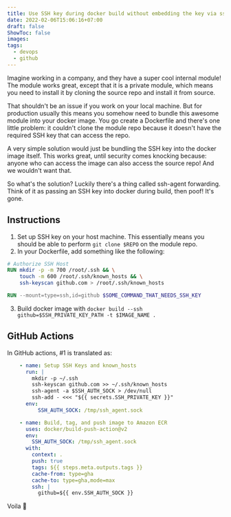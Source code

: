 ```yaml
---
title: Use SSH key during docker build without embedding the key via ssh-agent
date: 2022-02-06T15:06:16+07:00
draft: false
ShowToc: false
images:
tags:
  - devops
  - github
---
```


Imagine working in a company, and they have a super cool internal module! The module works great, except that it is a private module, which means you need to install it by cloning the source repo and install it from source.

That shouldn't be an issue if you work on your local machine. But for production usually this means you somehow need to bundle this awesome module into your docker image. You go create a Dockerfile and there's one little problem: it couldn't clone the module repo because it doesn't have the required SSH key that can access the repo.

A very simple solution would just be bundling the SSH key into the docker image itself. This works great, until security comes knocking because: anyone who can access the image can also access the source repo! And we wouldn't want that.

So what's the solution? Luckily there's a thing called ssh-agent forwarding. Think of it as passing an SSH key into docker during build, then poof! It's gone.

## Instructions
1. Set up SSH key on your host machine. This essentially means you should be able to perform `git clone $REPO` on the module repo.
2. In your Dockerfile, add something like the following:
```dockerfile
# Authorize SSH Host
RUN mkdir -p -m 700 /root/.ssh && \
    touch -m 600 /root/.ssh/known_hosts && \
    ssh-keyscan github.com > /root/.ssh/known_hosts

RUN --mount=type=ssh,id=github $SOME_COMMAND_THAT_NEEDS_SSH_KEY
```
3. Build docker image with `docker build --ssh github=$SSH_PRIVATE_KEY_PATH -t $IMAGE_NAME .`

## GitHub Actions
In GitHub actions, #1 is translated as:
```yaml
    - name: Setup SSH Keys and known_hosts
      run: |
        mkdir -p ~/.ssh
        ssh-keyscan github.com >> ~/.ssh/known_hosts
        ssh-agent -a $SSH_AUTH_SOCK > /dev/null
        ssh-add - <<< "${{ secrets.SSH_PRIVATE_KEY }}"
      env:
          SSH_AUTH_SOCK: /tmp/ssh_agent.sock

    - name: Build, tag, and push image to Amazon ECR
      uses: docker/build-push-action@v2
      env:
        SSH_AUTH_SOCK: /tmp/ssh_agent.sock
      with:
        context: .
        push: true
        tags: ${{ steps.meta.outputs.tags }}
        cache-from: type=gha
        cache-to: type=gha,mode=max
        ssh: |
          github=${{ env.SSH_AUTH_SOCK }}
```

Voila 🎉

